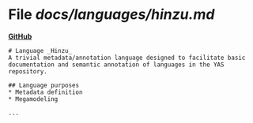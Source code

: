 # File _docs/languages/hinzu.md_
**[GitHub](https://github.com/softlang/yas/blob/master/docs/languages/hinzu.md)**
```
# Language _Hinzu_
A trivial metadata/annotation language designed to facilitate basic documentation and semantic annotation of languages in the YAS repository.

## Language purposes
* Metadata definition
* Megamodeling

...
```
